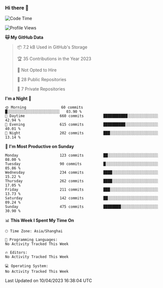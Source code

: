 ### Hi there 👋

<!--
**robinWongM/robinWongM** is a ✨ _special_ ✨ repository because its `README.md` (this file) appears on your GitHub profile.

Here are some ideas to get you started:

- 🔭 I’m currently working on ...
- 🌱 I’m currently learning ...
- 👯 I’m looking to collaborate on ...
- 🤔 I’m looking for help with ...
- 💬 Ask me about ...
- 📫 How to reach me: ...
- 😄 Pronouns: ...
- ⚡ Fun fact: ...
-->

<!--START_SECTION:waka-->
![Code Time](http://img.shields.io/badge/Code%20Time-121%20hrs%2034%20mins-blue)

![Profile Views](http://img.shields.io/badge/Profile%20Views-4-blue)

**🐱 My GitHub Data** 

> 📦 7.2 kB Used in GitHub's Storage 
 > 
> 🏆 35 Contributions in the Year 2023
 > 
> 🚫 Not Opted to Hire
 > 
> 📜 28 Public Repositories 
 > 
> 🔑 7 Private Repositories 
 > 
**I'm a Night 🦉** 

```text
🌞 Morning                60 commits          █░░░░░░░░░░░░░░░░░░░░░░░░   03.90 % 
🌆 Daytime                660 commits         ███████████░░░░░░░░░░░░░░   42.94 % 
🌃 Evening                615 commits         ██████████░░░░░░░░░░░░░░░   40.01 % 
🌙 Night                  202 commits         ███░░░░░░░░░░░░░░░░░░░░░░   13.14 % 
```
📅 **I'm Most Productive on Sunday** 

```text
Monday                   123 commits         ██░░░░░░░░░░░░░░░░░░░░░░░   08.00 % 
Tuesday                  90 commits          █░░░░░░░░░░░░░░░░░░░░░░░░   05.86 % 
Wednesday                234 commits         ████░░░░░░░░░░░░░░░░░░░░░   15.22 % 
Thursday                 262 commits         ████░░░░░░░░░░░░░░░░░░░░░   17.05 % 
Friday                   211 commits         ███░░░░░░░░░░░░░░░░░░░░░░   13.73 % 
Saturday                 142 commits         ██░░░░░░░░░░░░░░░░░░░░░░░   09.24 % 
Sunday                   475 commits         ████████░░░░░░░░░░░░░░░░░   30.90 % 
```


📊 **This Week I Spent My Time On** 

```text
🕑︎ Time Zone: Asia/Shanghai

💬 Programming Languages: 
No Activity Tracked This Week

🔥 Editors: 
No Activity Tracked This Week

💻 Operating System: 
No Activity Tracked This Week
```


 Last Updated on 10/04/2023 16:38:04 UTC
<!--END_SECTION:waka-->
